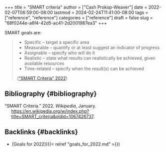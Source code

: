 +++
title = "SMART criteria"
author = ["Cash Prokop-Weaver"]
date = 2022-02-07T06:59:00-08:00
lastmod = 2024-02-24T11:41:00-08:00
tags = ["reference", "reference"]
categories = ["reference"]
draft = false
slug = "68f0244e-a6f4-42d5-ac41-2d2001987ea3"
+++

SMART goals are:

> -   Specific – target a specific area
> -   Measurable – quantify or at least suggest an indicator of progress
> -   Assignable – specify who will do it
> -   Realistic – state what results can realistically be achieved, given available resources
> -   Time-related – specify when the result(s) can be achieved
>
> (<a href="#citeproc_bib_item_1">“SMART Criteria” 2022</a>)


## Bibliography {#bibliography}

<style>.csl-entry{text-indent: -1.5em; margin-left: 1.5em;}</style><div class="csl-bib-body">
  <div class="csl-entry"><a id="citeproc_bib_item_1"></a>“SMART Criteria.” 2022. <i>Wikipedia</i>, January. <a href="https://en.wikipedia.org/w/index.php?title=SMART_criteria&oldid=1067426737">https://en.wikipedia.org/w/index.php?title=SMART_criteria&#38;oldid=1067426737</a>.</div>
</div>


## Backlinks {#backlinks}

-   [Goals for 2022]({{< relref "goals_for_2022.md" >}})
